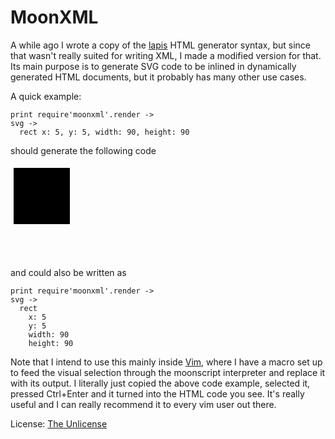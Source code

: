 MoonXML
=========

A while ago I wrote a copy of the [lapis](http://leafo.net/lapis/) HTML generator syntax, but since that wasn't really suited for writing XML, I made a modified version for that. Its main purpose is to generate SVG code to be inlined in dynamically generated HTML documents, but it probably has many other use cases.

A quick example:

	print require'moonxml'.render ->
    svg ->
      rect x: 5, y: 5, width: 90, height: 90

should generate the following code

  <svg>
  <rect x="5" y="5" width="90" height="90" />
  </svg>

and could also be written as

	print require'moonxml'.render ->
    svg ->
      rect
        x: 5
        y: 5
        width: 90
        height: 90

Note that I intend to use this mainly inside [Vim](https://vim.sourceforge.io/), where I have a macro set up to feed the visual selection through the moonscript interpreter and replace it with its output.
I literally just copied the above code example, selected it, pressed Ctrl+Enter and it turned into the HTML code you see.
It's really useful and I can really recommend it to every vim user out there.

License: [The Unlicense](license.md)
